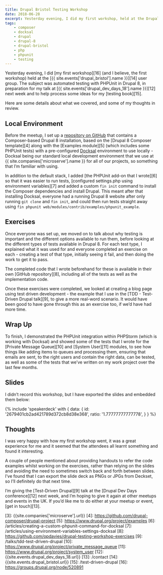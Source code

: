 ```yaml
---
title: Drupal Bristol Testing Workshop
date: 2018-06-28
excerpt: Yesterday evening, I did my first workshop, held at the Drupal Bristol user group.
tags:
    - composer
    - docksal
    - drupal
    - drupal-8
    - drupal-bristol
    - php
    - phpunit
    - testing
---
```


Yesterday evening, I did [my first workshop][16] (and I believe, the first
workshop) held at the [{{ site.events['drupal_bristol'].name }}][14] user group.
The subject was automated testing with PHPUnit in Drupal 8, in preparation for
my talk at [{{ site.events['drupal_dev_days_18'].name }}][12] next week and to
help process some ideas for my [testing book][15].

Here are some details about what we covered, and some of my thoughts in review.

## Local Environment

Before the meetup, I set up a [repository on GitHub][0] that contains a
Composer-based Drupal 8 installation, based on the [Drupal 8 Composer
template][4] along with the [Examples module][5] (which includes some PHPUnit
tests) with a pre-configured [Docksal][2] environment to use locally - Docksal
being our standard local development environment that we use at
{{ site.companies['microserve'].name }} for all of our projects, so something
that I’m familiar with using.

In addition to the default stack, I added [the PHPUnit add-on that I wrote][6]
so that it was easier to run tests, [configured settings.php using environment
variables][7] and added a custom `fin init` command to install the Composer
dependencies and install Drupal. This meant after that installing Docksal,
everyone had a running Drupal 8 website after only running `git clone` and
`fin init`, and could then run tests straight away using
`fin phpunit web/modules/contrib/examples/phpunit_example`.

## Exercises

Once everyone was set up, we moved on to talk about why testing is important and
the different options available to run them, before looking at the different
types of tests available in Drupal 8. For each test type, I explained what it
was used for and everyone completed an exercise on each - creating a test of
that type, initially seeing it fail, and then doing the work to get it to pass.

The completed code that I wrote beforehand for these is available in their own
[GitHub repository][8], including all of the tests as well as the implementation
code.

Once these exercises were completed, we looked at creating a blog page using
test driven development - the example that I use in the [TDD - Test-Driven
Drupal talk][9], to give a more real-word scenario. It would have been good to
have gone through this as an exercise too, if we’d have had more time.

## Wrap Up

To finish, I demonstrated the PHPUnit integration within PHPStorm (which is
working with Docksal) and showed some of the tests that I wrote for the [Private
Message Queue][10] and [System User][11] modules, to see how things like adding
items to queues and processing them, ensuring that emails are sent, to the right
users and contain the right data, can be tested, as well as some of the tests
that we’ve written on my work project over the last few months.

## Slides

I didn’t record this workshop, but I have exported the slides and embedded them
below:

{% include 'speakerdeck' with {
    data: {
        id: '2679401cb2ad421789d372cb8d38e368',
        ratio: '1.77777777777778',
    }
} %}

## Thoughts

I was very happy with how my first workshop went, it was a great experience for
me and it seemed that the attendees all learnt something and found it
interesting.

A couple of people mentioned about providing handouts to refer the code examples
whilst working on the exercises, rather than relying on the slides and avoiding
the need to sometimes switch back and forth between slides. I’ve found that I
can export the slide deck as PNGs or JPGs from Deckset, so I’ll definitely do
that next time.

I’m giving the [Test-Driven Drupal][9] talk at the [Drupal Dev Days
conference][12] next week, and I’m hoping to give it again at other meetups and
events in the UK. If you’d like me to do either at your meetup or event, [get in
touch][13].

[0]: https://github.com/opdavies/drupal-testing-workshop
[1]: https://github.com/drupal-composer/drupal-project
[2]: https://docksal.io

[3]: {{site.companies['microserve'].url}} [4]:
https://github.com/drupal-composer/drupal-project [5]:
https://www.drupal.org/project/examples [6]:
/articles/creating-a-custom-phpunit-command-for-docksal [7]:
/articles/using-environment-variables-settings-docksal [8]:
https://github.com/opdavies/drupal-testing-workshop-exercises [9]:
/talks/tdd-test-driven-drupal [10]:
https://www.drupal.org/project/private_message_queue [11]:
https://www.drupal.org/project/system_user [12]:
{{site.events.drupal_dev_days_18.url}} [13]: /contact [14]:
{{site.events.drupal_bristol.url}} [15]: /test-driven-drupal [16]:
https://groups.drupal.org/node/520891
